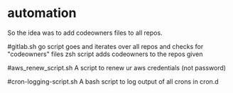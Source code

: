 # automation


So the idea was to add codeowners files to all repos.

#gitlab.sh
go script goes and iterates over all repos and checks for "codeowners" files
zsh script adds codeowners to the repos given

#aws_renew_script.sh
A script to renew ur aws credentials (not password)

#cron-logging-script.sh
A bash script to log output of all crons in cron.d
